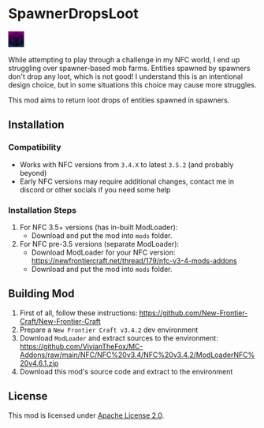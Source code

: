# SpawnerDropsLoot

![Mod Logo](https://github.com/tracystacktrace/SpawnerDropsLoot/raw/master/docs/icon.png)

While attempting to play through a challenge in my NFC world, I end up struggling over spawner-based mob farms.
Entities spawned by spawners don't drop any loot, which is not good!
I understand this is an intentional design choice, but in some situations this choice may cause more struggles.

This mod aims to return loot drops of entities spawned in spawners.

## Installation

### Compatibility
- Works with NFC versions from `3.4.X` to latest `3.5.2` (and probably beyond)
- Early NFC versions may require additional changes, contact me in discord or other socials if you need some help

### Installation Steps

1. For NFC 3.5+ versions (has in-built ModLoader):
   - Download and put the mod into `mods` folder.
2. For NFC pre-3.5 versions (separate ModLoader):
   - Download ModLoader for your NFC version: https://newfrontiercraft.net/thread/179/nfc-v3-4-mods-addons
   - Download and put the mod into `mods` folder.

## Building Mod

1. First of all, follow these instructions: https://github.com/New-Frontier-Craft/New-Frontier-Craft
2. Prepare a `New Frontier Craft v3.4.2` dev environment
3. Download `ModLoader` and extract sources to the environment: https://github.com/VivianTheFox/MC-Addons/raw/main/NFC/NFC%20v3.4/NFC%20v3.4.2/ModLoaderNFC%20v4.6.1.zip
4. Download this mod's source code and extract to the environment

## License

This mod is licensed under [Apache License 2.0](https://github.com/tracystacktrace/SpawnerDropsLoot/blob/master/LICENSE).